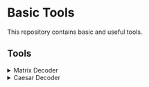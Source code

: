 # Basic Tools

This repository contains basic and useful tools.

## Tools
  <details>
    <summary> Matrix Decoder</summary>
     Matrix Chipper Decoder Tools
  </details>
  <details>
    <summary> Caesar Decoder</summary>
    Caesar Chipper Decoder Tools
  </details>
